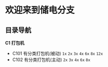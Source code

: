 # 欢迎来到储电分支

## 目录导航

**C1 打包机**
- C101 有分类打包机(被动) `1x` `2x` `3x` `4x` `6x` `8x` `12x`
- C102 有分类打包机(主动) `2x` `3x` `4x` `6x` `8x`
